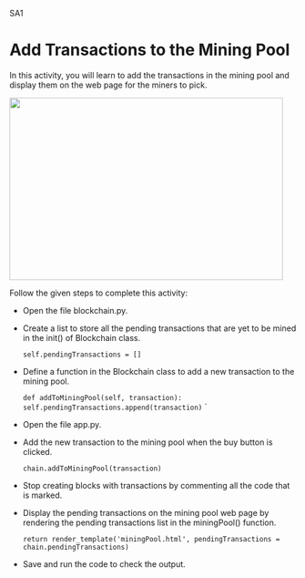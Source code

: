 SA1

Add Transactions to the Mining Pool
===================================


In this activity, you will learn to add the transactions in the mining pool and display them on the web page for the miners to pick.



<img src= "https://s3-whjr-curriculum-uploads.whjr.online/b6b5db4d-ad37-453e-adac-c872895899af.gif" width = "480" height = "320">




Follow the given steps to complete this activity:


* Open the file blockchain.py.


* Create a list to store all the pending transactions that are yet to be mined in the init() of Blockchain class.


    `self.pendingTransactions = []`




* Define a function in the Blockchain class to add a new transaction to the mining pool.


    `def addToMiningPool(self, transaction):
     		self.pendingTransactions.append(transaction)`
`


* Open the file app.py.


* Add the new transaction to the mining pool when the buy button is clicked.


    `chain.addToMiningPool(transaction)`
   
* Stop creating blocks with transactions by commenting all the code that is marked.
* Display the pending transactions on the mining pool web page by rendering the pending transactions list in the miningPool() function.
 
    `return render_template('miningPool.html', pendingTransactions = chain.pendingTransactions)`  
* Save and run the code to check the output.